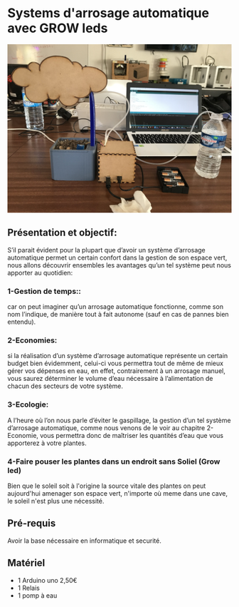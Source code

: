 # Systems d'arrosage automatique avec GROW leds <br>

![](https://github.com/Henry-DA/FABLAB-Aix-/blob/master/Projet.JPG)

## Présentation et objectif:<br>
S’il parait évident pour la plupart que d’avoir un système d’arrosage automatique permet un certain confort dans la gestion de son espace vert, nous allons découvrir ensembles les avantages qu’un tel système peut nous apporter au quotidien:<br>
### 1-Gestion de temps::<br>
car on peut imaginer qu’un arrosage automatique fonctionne, comme son nom l’indique, de manière tout à fait autonome (sauf en cas de pannes bien entendu).<br>
### 2-Economies:<br>
si la réalisation d’un système d’arrosage automatique représente un certain budget bien évidemment, celui-ci vous permettra tout de même de mieux gérer vos dépenses en eau, en effet, contrairement à un arrosage manuel, vous saurez déterminer le volume d’eau nécessaire à l’alimentation de chacun des secteurs de votre système.<br>
### 3-Ecologie:<br>
A l’heure où l’on nous parle d’éviter le gaspillage, la gestion d’un tel système d’arrosage automatique, comme nous venons de le voir au chapitre 2- Economie, vous permettra donc de maîtriser les quantités d’eau que vous apporterez à votre plantes.
### 4-Faire pouser les plantes dans un endroit sans Soliel (Grow led)<br>
Bien que le soleil soit à l'origine la source vitale des plantes on peut aujourd'hui amenager son espace vert, n'importe où meme dans une cave, le soleil n'est plus une nécessité. <br>

## Pré-requis<br> 
Avoir la base nécessaire en informatique et securité. <br>

## Matériel<br>
- 1 Arduino uno 2,50€
- 1 Relais 
- 1 pomp à eau
